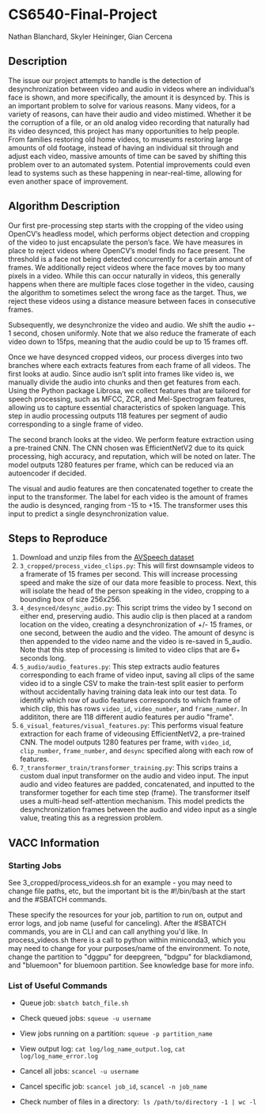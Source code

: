 # CS6540-Final-Project
Nathan Blanchard, Skyler Heininger, Gian Cercena

## Description

The issue our project attempts to handle is the detection of desynchronization between video and audio in videos where an individual’s face is shown, and more specifically, the amount it is desynced by. This is an important problem to solve for various reasons. Many videos, for a variety of reasons, can have their audio and video mistimed. Whether it be the corruption of a file, or an old analog video recording that naturally had its video desynced, this project has many opportunities to help people. From families restoring old home videos, to museums restoring large amounts of old footage, instead of having an individual sit through and adjust each video, massive amounts of time can be saved by shifting this problem over to an automated system. Potential improvements could even lead to systems such as these happening in near-real-time, allowing for even another space of improvement.

## Algorithm Description

Our first pre-processing step starts with the cropping of the video using OpenCV’s headless model, which performs object detection and cropping of the video to just encapsulate the person’s face. We have measures in place to reject videos where OpenCV’s model finds no face present. The threshold is a face not being detected concurrently for a certain amount of frames. We additionally reject videos where the face moves by too many pixels in a video. While this can occur naturally in videos, this generally happens when there are multiple faces close together in the video, causing the algorithm to sometimes select the wrong face as the target. Thus, we reject these videos using a distance measure between faces in consecutive frames.

Subsequently, we desynchronize the video and audio. We shift the audio +- 1 second, chosen uniformly. Note that we also reduce the framerate of each video down to 15fps, meaning that the audio could be up to 15 frames off.

Once we have desynced cropped videos, our process diverges into two branches where each extracts features from each frame of all videos. The first looks at audio. Since audio isn’t split into frames like video is, we manually divide the audio into chunks and then get features from each. Using the Python package Librosa, we collect features that are tailored for speech processing, such as MFCC, ZCR, and Mel-Spectrogram features, allowing us to capture essential characteristics of spoken language. This step in audio processing outputs 118 features per segment of audio corresponding to a single frame of video.

The second branch looks at the video. We perform feature extraction using a pre-trained CNN. The CNN chosen was EfficientNetV2 due to its quick processing, high accuracy, and reputation, which will be noted on later. The model outputs 1280 features per frame, which can be reduced via an autoencoder if decided.

The visual and audio features are then concatenated together to create the input to the transformer. The label for each video is the amount of frames the audio is desynced, ranging from -15 to +15. The transformer uses this input to predict a single desynchronization value.


## Steps to Reproduce

1. Download and unzip files from the [AVSpeech dataset](https://looking-to-listen.github.io/avspeech/)
2. `3_cropped/process_video_clips.py`: This will first downsample videos to a framerate of 15 frames per second. This will increase processing speed and make the size of our data more feasible to process. Next, this will isolate the head of the person speaking in the video, cropping to a bounding box of size 256x256.
3. `4_desynced/desync_audio.py`: This script trims the video by 1 second on either end, preserving audio. This audio clip is then placed at a random location on the video, creating a desynchronization of +/- 15 frames, or one second, between the audio and the video. The amount of desync is then appended to the video name and the video is re-saved in 5_audio. Note that this step of processing is limited to video clips that are 6+ seconds long.
4. `5_audio/audio_features.py`: This step extracts audio features corresponding to each frame of video input, saving all clips of the same video id to a single CSV to make the train-test split easier to perform without accidentally having training data leak into our test data. To identify which row of audio features corresponds to which frame of which clip, this has rows `video_id`, `video_number`, and `frame_number`. In addititon, there are 118 different audio features per audio "frame".
5. `6_visual_features/visual_features.py`: This performs visual feature extraction for each frame of videousing EfficientNetV2, a pre-trained CNN. The model outputs 1280 features per frame, with `video_id`, `clip_number`, `frame_number`, and `desync` specified along with each row of features.
6. `7_transformer_train/transformer_training.py`: This scrips trains a custom dual input transformer on the audio and video input. The input audio and video features are padded, concatenated, and inputted to the transformer together for each time step (frame). The transformer itself uses a multi-head self-attention mechanism. This model predicts the desynchronization frames between the audio and video input as a single value, treating this as a regression problem.


## VACC Information

### Starting Jobs

See 3_cropped/process_videos.sh for an example - you may need to change file paths, etc, but the important bit is the #!/bin/bash at the start and the #SBATCH commands.

These specify the resources for your job, partition to run on, output and error logs, and job name (useful for canceling). After the #SBATCH commands, you are in CLI and can call anything you'd like. In process_videos.sh there is a call to python within miniconda3, which you may need to change for your purposes/name of the environment. To note, change the partition to "dggpu" for deepgreen, "bdgpu" for blackdiamond, and "bluemoon" for bluemoon partition. See knowledge base for more info.


### List of Useful Commands

* Queue job: `sbatch batch_file.sh`

* Check queued jobs: `squeue -u username`

* View jobs running on a partition: `squeue -p partition_name`

* View output log: `cat log/log_name_output.log`, `cat log/log_name_error.log`

* Cancel all jobs: `scancel -u username`

* Cancel specific job: `scancel job_id`, `scancel -n job_name`

* Check number of files in a directory:  `ls /path/to/directory -1 | wc -l`
